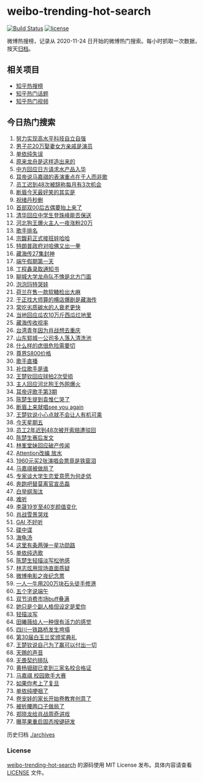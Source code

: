 # weibo-trending-hot-search

[![Build Status](https://github.com/justjavac/weibo-trending-hot-search/workflows/ci/badge.svg?branch=master)](https://github.com/justjavac/weibo-trending-hot-search/actions)
[![license](https://img.shields.io/github/license/justjavac/weibo-trending-hot-search)](https://github.com/justjavac/weibo-trending-hot-search/blob/master/LICENSE)

微博热搜榜，记录从 2020-11-24 日开始的微博热门搜索。每小时抓取一次数据，按天[归档](./archives)。

## 相关项目

- [知乎热搜榜](https://github.com/justjavac/zhihu-trending-top-search)
- [知乎热门话题](https://github.com/justjavac/zhihu-trending-hot-questions)
- [知乎热门视频](https://github.com/justjavac/zhihu-trending-hot-video)

## 今日热门搜索

<!-- BEGIN -->
<!-- 最后更新时间 Sat May 31 2025 06:15:07 GMT+0800 (China Standard Time) -->

1. [努力实现高水平科技自立自强](https://s.weibo.com//weibo?q=%23%E5%8A%AA%E5%8A%9B%E5%AE%9E%E7%8E%B0%E9%AB%98%E6%B0%B4%E5%B9%B3%E7%A7%91%E6%8A%80%E8%87%AA%E7%AB%8B%E8%87%AA%E5%BC%BA%23&Refer=new_time)
1. [男子花20万娶妻女方亲戚是演员](https://s.weibo.com//weibo?q=%23%E7%94%B7%E5%AD%90%E8%8A%B120%E4%B8%87%E5%A8%B6%E5%A6%BB%E5%A5%B3%E6%96%B9%E4%BA%B2%E6%88%9A%E6%98%AF%E6%BC%94%E5%91%98%23&t=31&band_rank=6&Refer=top)
1. [单依纯失误](https://s.weibo.com//weibo?q=%E5%8D%95%E4%BE%9D%E7%BA%AF%E5%A4%B1%E8%AF%AF&t=31&band_rank=2&Refer=top)
1. [原来龙舟是这样造出来的](https://s.weibo.com//weibo?q=%23%E5%8E%9F%E6%9D%A5%E9%BE%99%E8%88%9F%E6%98%AF%E8%BF%99%E6%A0%B7%E9%80%A0%E5%87%BA%E6%9D%A5%E7%9A%84%23&t=31&band_rank=3&Refer=top)
1. [中方回应日方请求水产品入华](https://s.weibo.com//weibo?q=%23%E4%B8%AD%E6%96%B9%E5%9B%9E%E5%BA%94%E6%97%A5%E6%96%B9%E8%AF%B7%E6%B1%82%E6%B0%B4%E4%BA%A7%E5%93%81%E5%85%A5%E5%8D%8E%23&t=31&band_rank=4&Refer=top)
1. [耳帝说马嘉祺的表演重点在于人而非歌](https://s.weibo.com//weibo?q=%23%E8%80%B3%E5%B8%9D%E8%AF%B4%E9%A9%AC%E5%98%89%E7%A5%BA%E7%9A%84%E8%A1%A8%E6%BC%94%E9%87%8D%E7%82%B9%E5%9C%A8%E4%BA%8E%E4%BA%BA%E8%80%8C%E9%9D%9E%E6%AD%8C%23&t=31&band_rank=7&Refer=top)
1. [员工迟到48次被辞称每月有3次机会](https://s.weibo.com//weibo?q=%23%E5%91%98%E5%B7%A5%E8%BF%9F%E5%88%B048%E6%AC%A1%E8%A2%AB%E8%BE%9E%E7%A7%B0%E6%AF%8F%E6%9C%88%E6%9C%893%E6%AC%A1%E6%9C%BA%E4%BC%9A%23&t=31&band_rank=5&Refer=top)
1. [断眉今天最好笑的其实是](https://s.weibo.com//weibo?q=%E6%96%AD%E7%9C%89%E4%BB%8A%E5%A4%A9%E6%9C%80%E5%A5%BD%E7%AC%91%E7%9A%84%E5%85%B6%E5%AE%9E%E6%98%AF&t=31&band_rank=7&Refer=top)
1. [祝绪丹秒删](https://s.weibo.com//weibo?q=%E7%A5%9D%E7%BB%AA%E4%B8%B9%E7%A7%92%E5%88%A0&t=31&band_rank=8&Refer=top)
1. [首部双00后古偶要抬上来了](https://s.weibo.com//weibo?q=%E9%A6%96%E9%83%A8%E5%8F%8C00%E5%90%8E%E5%8F%A4%E5%81%B6%E8%A6%81%E6%8A%AC%E4%B8%8A%E6%9D%A5%E4%BA%86&t=31&band_rank=29&Refer=top)
1. [清华回应中学生登珠峰能否保送](https://s.weibo.com//weibo?q=%23%E6%B8%85%E5%8D%8E%E5%9B%9E%E5%BA%94%E4%B8%AD%E5%AD%A6%E7%94%9F%E7%99%BB%E7%8F%A0%E5%B3%B0%E8%83%BD%E5%90%A6%E4%BF%9D%E9%80%81%23&t=31&band_rank=30&Refer=top)
1. [河北狗王爆火主人一夜涨粉20万](https://s.weibo.com//weibo?q=%23%E6%B2%B3%E5%8C%97%E7%8B%97%E7%8E%8B%E7%88%86%E7%81%AB%E4%B8%BB%E4%BA%BA%E4%B8%80%E5%A4%9C%E6%B6%A8%E7%B2%8920%E4%B8%87%23&t=31&band_rank=18&Refer=top)
1. [歌手排名](https://s.weibo.com//weibo?q=%E6%AD%8C%E6%89%8B%E6%8E%92%E5%90%8D&t=31&band_rank=1&Refer=top)
1. [宗馥莉正式接班娃哈哈](https://s.weibo.com//weibo?q=%23%E5%AE%97%E9%A6%A5%E8%8E%89%E6%AD%A3%E5%BC%8F%E6%8E%A5%E7%8F%AD%E5%A8%83%E5%93%88%E5%93%88%23&t=31&band_rank=10&Refer=top)
1. [特朗普政府对哈佛又出一拳](https://s.weibo.com//weibo?q=%23%E7%89%B9%E6%9C%97%E6%99%AE%E6%94%BF%E5%BA%9C%E5%AF%B9%E5%93%88%E4%BD%9B%E5%8F%88%E5%87%BA%E4%B8%80%E6%8B%B3%23&t=31&band_rank=19&Refer=top)
1. [藏海传27集封神](https://s.weibo.com//weibo?q=%23%E8%97%8F%E6%B5%B7%E4%BC%A027%E9%9B%86%E5%B0%81%E7%A5%9E%23&t=31&band_rank=42&Refer=top)
1. [端午假期第一天](https://s.weibo.com//weibo?q=%23%E7%AB%AF%E5%8D%88%E5%81%87%E6%9C%9F%E7%AC%AC%E4%B8%80%E5%A4%A9%23&t=31&band_rank=14&Refer=top)
1. [丁程鑫录取通知书](https://s.weibo.com//weibo?q=%23%E4%B8%81%E7%A8%8B%E9%91%AB%E5%BD%95%E5%8F%96%E9%80%9A%E7%9F%A5%E4%B9%A6%23&t=31&band_rank=11&Refer=top)
1. [聊城大学龙舟队不愧是北方门面](https://s.weibo.com//weibo?q=%23%E8%81%8A%E5%9F%8E%E5%A4%A7%E5%AD%A6%E9%BE%99%E8%88%9F%E9%98%9F%E4%B8%8D%E6%84%A7%E6%98%AF%E5%8C%97%E6%96%B9%E9%97%A8%E9%9D%A2%23&t=31&band_rank=18&Refer=top)
1. [泡泡玛特哭娃](https://s.weibo.com//weibo?q=%E6%B3%A1%E6%B3%A1%E7%8E%9B%E7%89%B9%E5%93%AD%E5%A8%83&t=31&band_rank=35&Refer=top)
1. [荷兰在售一款软糖检出大麻](https://s.weibo.com//weibo?q=%23%E8%8D%B7%E5%85%B0%E5%9C%A8%E5%94%AE%E4%B8%80%E6%AC%BE%E8%BD%AF%E7%B3%96%E6%A3%80%E5%87%BA%E5%A4%A7%E9%BA%BB%23&t=31&band_rank=31&Refer=top)
1. [于正找大师算的横店爆剧是藏海传](https://s.weibo.com//weibo?q=%E4%BA%8E%E6%AD%A3%E6%89%BE%E5%A4%A7%E5%B8%88%E7%AE%97%E7%9A%84%E6%A8%AA%E5%BA%97%E7%88%86%E5%89%A7%E6%98%AF%E8%97%8F%E6%B5%B7%E4%BC%A0&t=31&band_rank=37&Refer=top)
1. [常吃劣质碳水的人衰老更快](https://s.weibo.com//weibo?q=%23%E5%B8%B8%E5%90%83%E5%8A%A3%E8%B4%A8%E7%A2%B3%E6%B0%B4%E7%9A%84%E4%BA%BA%E8%A1%B0%E8%80%81%E6%9B%B4%E5%BF%AB%23&t=31&band_rank=43&Refer=top)
1. [当地回应瓜农10万斤西瓜烂地里](https://s.weibo.com//weibo?q=%23%E5%BD%93%E5%9C%B0%E5%9B%9E%E5%BA%94%E7%93%9C%E5%86%9C10%E4%B8%87%E6%96%A4%E8%A5%BF%E7%93%9C%E7%83%82%E5%9C%B0%E9%87%8C%23&t=31&band_rank=46&Refer=top)
1. [藏海传收视率](https://s.weibo.com//weibo?q=%E8%97%8F%E6%B5%B7%E4%BC%A0%E6%94%B6%E8%A7%86%E7%8E%87&t=31&band_rank=16&Refer=top)
1. [台湾青年因为肖战想去重庆](https://s.weibo.com//weibo?q=%23%E5%8F%B0%E6%B9%BE%E9%9D%92%E5%B9%B4%E5%9B%A0%E4%B8%BA%E8%82%96%E6%88%98%E6%83%B3%E5%8E%BB%E9%87%8D%E5%BA%86%23&t=31&band_rank=38&Refer=top)
1. [山东郓城一公司多人落入清洗池](https://s.weibo.com//weibo?q=%23%E5%B1%B1%E4%B8%9C%E9%83%93%E5%9F%8E%E4%B8%80%E5%85%AC%E5%8F%B8%E5%A4%9A%E4%BA%BA%E8%90%BD%E5%85%A5%E6%B8%85%E6%B4%97%E6%B1%A0%23&t=31&band_rank=20&Refer=top)
1. [什么样的痣很危险需要切](https://s.weibo.com//weibo?q=%23%E4%BB%80%E4%B9%88%E6%A0%B7%E7%9A%84%E7%97%A3%E5%BE%88%E5%8D%B1%E9%99%A9%E9%9C%80%E8%A6%81%E5%88%87%23&t=31&band_rank=24&Refer=top)
1. [尊界S800价格](https://s.weibo.com//weibo?q=%E5%B0%8A%E7%95%8CS800%E4%BB%B7%E6%A0%BC&t=31&band_rank=15&Refer=top)
1. [歌手直播](https://s.weibo.com//weibo?q=%E6%AD%8C%E6%89%8B%E7%9B%B4%E6%92%AD&t=31&band_rank=28&Refer=top)
1. [补位歌手是谁](https://s.weibo.com//weibo?q=%E8%A1%A5%E4%BD%8D%E6%AD%8C%E6%89%8B%E6%98%AF%E8%B0%81&t=31&band_rank=21&Refer=top)
1. [王楚钦回应球拍2次受损](https://s.weibo.com//weibo?q=%23%E7%8E%8B%E6%A5%9A%E9%92%A6%E5%9B%9E%E5%BA%94%E7%90%83%E6%8B%8D2%E6%AC%A1%E5%8F%97%E6%8D%9F%23&t=31&band_rank=9&Refer=top)
1. [主人回应河北狗王外网爆火](https://s.weibo.com//weibo?q=%23%E4%B8%BB%E4%BA%BA%E5%9B%9E%E5%BA%94%E6%B2%B3%E5%8C%97%E7%8B%97%E7%8E%8B%E5%A4%96%E7%BD%91%E7%88%86%E7%81%AB%23&t=31&band_rank=49&Refer=top)
1. [耳帝评歌手第3期](https://s.weibo.com//weibo?q=%E8%80%B3%E5%B8%9D%E8%AF%84%E6%AD%8C%E6%89%8B%E7%AC%AC3%E6%9C%9F&t=31&band_rank=14&Refer=top)
1. [陈楚生提到袁惟仁哭了](https://s.weibo.com//weibo?q=%23%E9%99%88%E6%A5%9A%E7%94%9F%E6%8F%90%E5%88%B0%E8%A2%81%E6%83%9F%E4%BB%81%E5%93%AD%E4%BA%86%23&t=31&band_rank=32&Refer=top)
1. [断眉上来就唱see you again](https://s.weibo.com//weibo?q=%E6%96%AD%E7%9C%89%E4%B8%8A%E6%9D%A5%E5%B0%B1%E5%94%B1see%20you%20again&t=31&band_rank=17&Refer=top)
1. [王楚钦说小心点就不会让人有机可乘](https://s.weibo.com//weibo?q=%23%E7%8E%8B%E6%A5%9A%E9%92%A6%E8%AF%B4%E5%B0%8F%E5%BF%83%E7%82%B9%E5%B0%B1%E4%B8%8D%E4%BC%9A%E8%AE%A9%E4%BA%BA%E6%9C%89%E6%9C%BA%E5%8F%AF%E4%B9%98%23&t=31&band_rank=25&Refer=top)
1. [今天星期五](https://s.weibo.com//weibo?q=%23%E4%BB%8A%E5%A4%A9%E6%98%9F%E6%9C%9F%E4%BA%94%23&t=31&band_rank=31&Refer=top)
1. [员工2年迟到48次被开索赔遭驳回](https://s.weibo.com//weibo?q=%23%E5%91%98%E5%B7%A52%E5%B9%B4%E8%BF%9F%E5%88%B048%E6%AC%A1%E8%A2%AB%E5%BC%80%E7%B4%A2%E8%B5%94%E9%81%AD%E9%A9%B3%E5%9B%9E%23&t=31&band_rank=46&Refer=top)
1. [陈楚生赛后发文](https://s.weibo.com//weibo?q=%23%E9%99%88%E6%A5%9A%E7%94%9F%E8%B5%9B%E5%90%8E%E5%8F%91%E6%96%87%23&t=31&band_rank=23&Refer=top)
1. [林峯堂妹回应破产传闻](https://s.weibo.com//weibo?q=%23%E6%9E%97%E5%B3%AF%E5%A0%82%E5%A6%B9%E5%9B%9E%E5%BA%94%E7%A0%B4%E4%BA%A7%E4%BC%A0%E9%97%BB%23&t=31&band_rank=36&Refer=top)
1. [Attention改编 放水](https://s.weibo.com//weibo?q=Attention%E6%94%B9%E7%BC%96%20%E6%94%BE%E6%B0%B4&t=31&band_rank=26&Refer=top)
1. [1960元买2张演唱会票竟是铁窗泪](https://s.weibo.com//weibo?q=%231960%E5%85%83%E4%B9%B02%E5%BC%A0%E6%BC%94%E5%94%B1%E4%BC%9A%E7%A5%A8%E7%AB%9F%E6%98%AF%E9%93%81%E7%AA%97%E6%B3%AA%23&t=31&band_rank=50&Refer=top)
1. [马嘉祺被做局了](https://s.weibo.com//weibo?q=%E9%A9%AC%E5%98%89%E7%A5%BA%E8%A2%AB%E5%81%9A%E5%B1%80%E4%BA%86&t=31&band_rank=22&Refer=top)
1. [专家谈大学生恋爱意愿为何走低](https://s.weibo.com//weibo?q=%23%E4%B8%93%E5%AE%B6%E8%B0%88%E5%A4%A7%E5%AD%A6%E7%94%9F%E6%81%8B%E7%88%B1%E6%84%8F%E6%84%BF%E4%B8%BA%E4%BD%95%E8%B5%B0%E4%BD%8E%23&t=31&band_rank=40&Refer=top)
1. [奔跑吧替莫离官宣丞磊](https://s.weibo.com//weibo?q=%23%E5%A5%94%E8%B7%91%E5%90%A7%E6%9B%BF%E8%8E%AB%E7%A6%BB%E5%AE%98%E5%AE%A3%E4%B8%9E%E7%A3%8A%23&t=31&band_rank=44&Refer=top)
1. [白举纲淘汰](https://s.weibo.com//weibo?q=%E7%99%BD%E4%B8%BE%E7%BA%B2%E6%B7%98%E6%B1%B0&t=31&band_rank=39&Refer=top)
1. [难听](https://s.weibo.com//weibo?q=%E9%9A%BE%E5%90%AC&t=31&band_rank=13&Refer=top)
1. [李晟19岁至40岁颜值变化](https://s.weibo.com//weibo?q=%23%E6%9D%8E%E6%99%9F19%E5%B2%81%E8%87%B340%E5%B2%81%E9%A2%9C%E5%80%BC%E5%8F%98%E5%8C%96%23&t=31&band_rank=48&Refer=top)
1. [肖战雪景哭戏](https://s.weibo.com//weibo?q=%E8%82%96%E6%88%98%E9%9B%AA%E6%99%AF%E5%93%AD%E6%88%8F&t=31&band_rank=31&Refer=top)
1. [GAI 不好听](https://s.weibo.com//weibo?q=GAI%20%E4%B8%8D%E5%A5%BD%E5%90%AC&t=31&band_rank=33&Refer=top)
1. [碟中谍](https://s.weibo.com//weibo?q=%E7%A2%9F%E4%B8%AD%E8%B0%8D&t=31&band_rank=42&Refer=top)
1. [海龟汤](https://s.weibo.com//weibo?q=%E6%B5%B7%E9%BE%9F%E6%B1%A4&t=31&band_rank=27&Refer=top)
1. [这里有条两弹一星功勋路](https://s.weibo.com//weibo?q=%23%E8%BF%99%E9%87%8C%E6%9C%89%E6%9D%A1%E4%B8%A4%E5%BC%B9%E4%B8%80%E6%98%9F%E5%8A%9F%E5%8B%8B%E8%B7%AF%23&t=31&band_rank=50&Refer=top)
1. [单依纯选歌](https://s.weibo.com//weibo?q=%E5%8D%95%E4%BE%9D%E7%BA%AF%E9%80%89%E6%AD%8C&t=31&band_rank=32&Refer=top)
1. [陈楚生轻描淡写松弛感](https://s.weibo.com//weibo?q=%23%E9%99%88%E6%A5%9A%E7%94%9F%E8%BD%BB%E6%8F%8F%E6%B7%A1%E5%86%99%E6%9D%BE%E5%BC%9B%E6%84%9F%23&t=31&band_rank=46&Refer=top)
1. [林志炫用现场直面质疑](https://s.weibo.com//weibo?q=%E6%9E%97%E5%BF%97%E7%82%AB%E7%94%A8%E7%8E%B0%E5%9C%BA%E7%9B%B4%E9%9D%A2%E8%B4%A8%E7%96%91&t=31&band_rank=41&Refer=top)
1. [微博电影之夜纪念票](https://s.weibo.com//weibo?q=%23%E5%BE%AE%E5%8D%9A%E7%94%B5%E5%BD%B1%E4%B9%8B%E5%A4%9C%E7%BA%AA%E5%BF%B5%E7%A5%A8%23&t=31&band_rank=46&Refer=top)
1. [一人一牛用200万块石头徒手修港](https://s.weibo.com//weibo?q=%E4%B8%80%E4%BA%BA%E4%B8%80%E7%89%9B%E7%94%A8200%E4%B8%87%E5%9D%97%E7%9F%B3%E5%A4%B4%E5%BE%92%E6%89%8B%E4%BF%AE%E6%B8%AF&t=31&band_rank=47&Refer=top)
1. [五个字说端午](https://s.weibo.com//weibo?q=%23%E4%BA%94%E4%B8%AA%E5%AD%97%E8%AF%B4%E7%AB%AF%E5%8D%88%23&t=31&band_rank=50&Refer=top)
1. [双节消费市场buff叠满](https://s.weibo.com//weibo?q=%23%E5%8F%8C%E8%8A%82%E6%B6%88%E8%B4%B9%E5%B8%82%E5%9C%BAbuff%E5%8F%A0%E6%BB%A1%23&t=31&band_rank=3&Refer=top)
1. [她只是个副人格但设定是爱你](https://s.weibo.com//weibo?q=%23%E5%A5%B9%E5%8F%AA%E6%98%AF%E4%B8%AA%E5%89%AF%E4%BA%BA%E6%A0%BC%E4%BD%86%E8%AE%BE%E5%AE%9A%E6%98%AF%E7%88%B1%E4%BD%A0%23&t=31&band_rank=33&Refer=top)
1. [轻描淡写](https://s.weibo.com//weibo?q=%E8%BD%BB%E6%8F%8F%E6%B7%A1%E5%86%99&t=31&band_rank=42&Refer=top)
1. [田曦薇给人一种很有活力的感觉](https://s.weibo.com//weibo?q=%E7%94%B0%E6%9B%A6%E8%96%87%E7%BB%99%E4%BA%BA%E4%B8%80%E7%A7%8D%E5%BE%88%E6%9C%89%E6%B4%BB%E5%8A%9B%E7%9A%84%E6%84%9F%E8%A7%89&t=31&band_rank=39&Refer=top)
1. [四川一铁路桥发生垮塌](https://s.weibo.com//weibo?q=%23%E5%9B%9B%E5%B7%9D%E4%B8%80%E9%93%81%E8%B7%AF%E6%A1%A5%E5%8F%91%E7%94%9F%E5%9E%AE%E5%A1%8C%23&t=31&band_rank=49&Refer=top)
1. [第30届白玉兰奖颁奖典礼](https://s.weibo.com//weibo?q=%23%E7%AC%AC30%E5%B1%8A%E7%99%BD%E7%8E%89%E5%85%B0%E5%A5%96%E9%A2%81%E5%A5%96%E5%85%B8%E7%A4%BC%23&t=31&band_rank=34&Refer=top)
1. [王楚钦说自己为了赢可以付出一切](https://s.weibo.com//weibo?q=%23%E7%8E%8B%E6%A5%9A%E9%92%A6%E8%AF%B4%E8%87%AA%E5%B7%B1%E4%B8%BA%E4%BA%86%E8%B5%A2%E5%8F%AF%E4%BB%A5%E4%BB%98%E5%87%BA%E4%B8%80%E5%88%87%23&t=31&band_rank=47&Refer=top)
1. [天赐的声音](https://s.weibo.com//weibo?q=%E5%A4%A9%E8%B5%90%E7%9A%84%E5%A3%B0%E9%9F%B3&t=31&band_rank=48&Refer=top)
1. [无畏契约排队](https://s.weibo.com//weibo?q=%E6%97%A0%E7%95%8F%E5%A5%91%E7%BA%A6%E6%8E%92%E9%98%9F&t=31&band_rank=49&Refer=top)
1. [黄杨钿甜已拿到三家名校合格证](https://s.weibo.com//weibo?q=%23%E9%BB%84%E6%9D%A8%E9%92%BF%E7%94%9C%E5%B7%B2%E6%8B%BF%E5%88%B0%E4%B8%89%E5%AE%B6%E5%90%8D%E6%A0%A1%E5%90%88%E6%A0%BC%E8%AF%81%23&t=31&band_rank=12&Refer=top)
1. [马嘉祺 校园歌手大赛](https://s.weibo.com//weibo?q=%E9%A9%AC%E5%98%89%E7%A5%BA%20%E6%A0%A1%E5%9B%AD%E6%AD%8C%E6%89%8B%E5%A4%A7%E8%B5%9B&t=31&band_rank=27&Refer=top)
1. [如果你考上了复旦](https://s.weibo.com//weibo?q=%E5%A6%82%E6%9E%9C%E4%BD%A0%E8%80%83%E4%B8%8A%E4%BA%86%E5%A4%8D%E6%97%A6&t=31&band_rank=30&Refer=top)
1. [单依纯哽咽了](https://s.weibo.com//weibo?q=%23%E5%8D%95%E4%BE%9D%E7%BA%AF%E5%93%BD%E5%92%BD%E4%BA%86%23&t=31&band_rank=36&Refer=top)
1. [卷宠娃的家长开始卷教育创意了](https://s.weibo.com//weibo?q=%23%E5%8D%B7%E5%AE%A0%E5%A8%83%E7%9A%84%E5%AE%B6%E9%95%BF%E5%BC%80%E5%A7%8B%E5%8D%B7%E6%95%99%E8%82%B2%E5%88%9B%E6%84%8F%E4%BA%86%23&t=31&band_rank=40&Refer=top)
1. [被折腰两口子做局了](https://s.weibo.com//weibo?q=%23%E8%A2%AB%E6%8A%98%E8%85%B0%E4%B8%A4%E5%8F%A3%E5%AD%90%E5%81%9A%E5%B1%80%E4%BA%86%23&t=31&band_rank=44&Refer=top)
1. [郑晓龙给肖战周奇讲戏](https://s.weibo.com//weibo?q=%23%E9%83%91%E6%99%93%E9%BE%99%E7%BB%99%E8%82%96%E6%88%98%E5%91%A8%E5%A5%87%E8%AE%B2%E6%88%8F%23&t=31&band_rank=45&Refer=top)
1. [曝苹果重启固态按键研发](https://s.weibo.com//weibo?q=%23%E6%9B%9D%E8%8B%B9%E6%9E%9C%E9%87%8D%E5%90%AF%E5%9B%BA%E6%80%81%E6%8C%89%E9%94%AE%E7%A0%94%E5%8F%91%23&t=31&band_rank=48&Refer=top)

<!-- END -->

历史归档 [./archives](./archives)

### License

[weibo-trending-hot-search](https://github.com/justjavac/weibo-trending-hot-search) 的源码使用 MIT License
发布。具体内容请查看 [LICENSE](./LICENSE) 文件。
